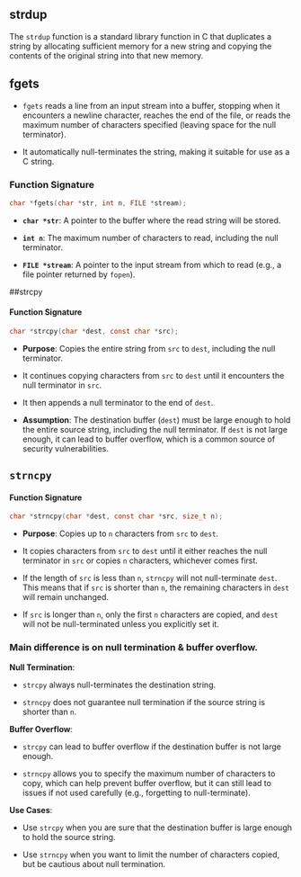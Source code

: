 ## strdup

The `strdup` function is a standard library function in C that duplicates a string by allocating sufficient memory for a new string and copying the contents of the original string into that new memory.

## fgets

- `fgets` reads a line from an input stream into a buffer, stopping when it encounters a newline character, reaches the end of the file, or reads the maximum number of characters specified (leaving space for the null terminator).

- It automatically null-terminates the string, making it suitable for use as a C string.

### Function Signature

```c
char *fgets(char *str, int n, FILE *stream);
```

- **`char *str`**: A pointer to the buffer where the read string will be stored.

- **`int n`**: The maximum number of characters to read, including the null terminator.

- **`FILE *stream`**: A pointer to the input stream from which to read (e.g., a file pointer returned by `fopen`).

##strcpy

#### Function Signature

```c
char *strcpy(char *dest, const char *src);
```

- **Purpose**: Copies the entire string from `src` to `dest`, including the null terminator.

- It continues copying characters from `src` to `dest` until it encounters the null terminator in `src`.

- It then appends a null terminator to the end of `dest`.

- **Assumption**: The destination buffer (`dest`) must be large enough to hold the entire source string, including the null terminator. If `dest` is not large enough, it can lead to buffer overflow, which is a common source of security vulnerabilities.

## `strncpy`

#### Function Signature

```c
char *strncpy(char *dest, const char *src, size_t n);
```

- **Purpose**: Copies up to `n` characters from `src` to `dest`.

- It copies characters from `src` to `dest` until it either reaches the null terminator in `src` or copies `n` characters, whichever comes first.

- If the length of `src` is less than `n`, `strncpy` will not null-terminate `dest`. This means that if `src` is shorter than `n`, the remaining characters in `dest` will remain unchanged.

- If `src` is longer than `n`, only the first `n` characters are copied, and `dest` will not be null-terminated unless you explicitly set it.

### Main difference is on null termination & buffer overflow.

**Null Termination**:

- `strcpy` always null-terminates the destination string.

- `strncpy` does not guarantee null termination if the source string is shorter than `n`.

**Buffer Overflow**:

- `strcpy` can lead to buffer overflow if the destination buffer is not large enough.

- `strncpy` allows you to specify the maximum number of characters to copy, which can help prevent buffer overflow, but it can still lead to issues if not used carefully (e.g., forgetting to null-terminate).

**Use Cases**:

- Use `strcpy` when you are sure that the destination buffer is large enough to hold the source string.

- Use `strncpy` when you want to limit the number of characters copied, but be cautious about null termination.
 